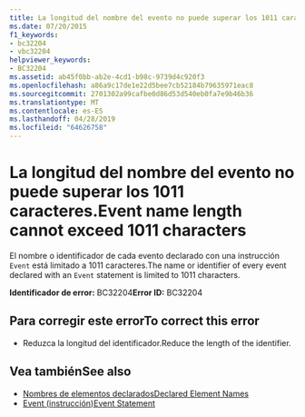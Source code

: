 ```yaml
---
title: La longitud del nombre del evento no puede superar los 1011 caracteres.
ms.date: 07/20/2015
f1_keywords:
- bc32204
- vbc32204
helpviewer_keywords:
- BC32204
ms.assetid: ab45f0bb-ab2e-4cd1-b98c-9739d4c920f3
ms.openlocfilehash: a86a9c17de1e22d5bee7cb52184b79635971eac8
ms.sourcegitcommit: 2701302a99cafbe0d86d53d540eb0fa7e9b46b36
ms.translationtype: MT
ms.contentlocale: es-ES
ms.lasthandoff: 04/28/2019
ms.locfileid: "64626758"
---
```

# <a name="event-name-length-cannot-exceed-1011-characters"></a><span data-ttu-id="83944-102">La longitud del nombre del evento no puede superar los 1011 caracteres.</span><span class="sxs-lookup"><span data-stu-id="83944-102">Event name length cannot exceed 1011 characters</span></span>
<span data-ttu-id="83944-103">El nombre o identificador de cada evento declarado con una instrucción `Event` está limitado a 1011 caracteres.</span><span class="sxs-lookup"><span data-stu-id="83944-103">The name or identifier of every event declared with an `Event` statement is limited to 1011 characters.</span></span>  
  
 <span data-ttu-id="83944-104">**Identificador de error:** BC32204</span><span class="sxs-lookup"><span data-stu-id="83944-104">**Error ID:** BC32204</span></span>  
  
## <a name="to-correct-this-error"></a><span data-ttu-id="83944-105">Para corregir este error</span><span class="sxs-lookup"><span data-stu-id="83944-105">To correct this error</span></span>  
  
- <span data-ttu-id="83944-106">Reduzca la longitud del identificador.</span><span class="sxs-lookup"><span data-stu-id="83944-106">Reduce the length of the identifier.</span></span>  
  
## <a name="see-also"></a><span data-ttu-id="83944-107">Vea también</span><span class="sxs-lookup"><span data-stu-id="83944-107">See also</span></span>

- [<span data-ttu-id="83944-108">Nombres de elementos declarados</span><span class="sxs-lookup"><span data-stu-id="83944-108">Declared Element Names</span></span>](../../visual-basic/programming-guide/language-features/declared-elements/declared-element-names.md)
- [<span data-ttu-id="83944-109">Event (instrucción)</span><span class="sxs-lookup"><span data-stu-id="83944-109">Event Statement</span></span>](../../visual-basic/language-reference/statements/event-statement.md)
